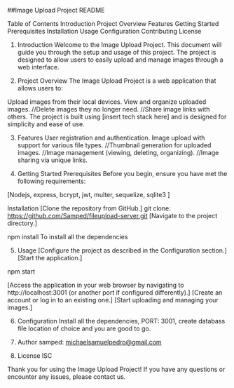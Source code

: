 ##Image Upload Project README

Table of Contents
Introduction
Project Overview
Features
Getting Started
Prerequisites
Installation
Usage
Configuration
Contributing
License

1. Introduction
Welcome to the Image Upload Project. This document will guide you through the setup and usage of this project. The project is designed to allow users to easily upload and manage images through a web interface.

2. Project Overview
The Image Upload Project is a web application that allows users to:

Upload images from their local devices.
View and organize uploaded images.
//Delete images they no longer need.
//Share image links with others.
The project is built using [insert tech stack here] and is designed for simplicity and ease of use.

3. Features
User registration and authentication.
Image upload with support for various file types.
//Thumbnail generation for uploaded images.
//Image management (viewing, deleting, organizing).
//Image sharing via unique links.

4. Getting Started
Prerequisites
Before you begin, ensure you have met the following requirements:

[Nodejs, express, bcrypt, jwt, multer, sequelize, sqlite3 ]

Installation
[Clone the repository from GitHub.]
git clone: https://github.com/Samped/fileupload-server.git
[Navigate to the project directory.]

npm install
To install all the dependencies

5. Usage
[Configure the project as described in the Configuration section.]
[Start the application.]

npm start

[Access the application in your web browser by navigating to http://localhost:3001 (or another port if configured differently).]
[Create an account or log in to an existing one.]
[Start uploading and managing your images.]

6. Configuration
Install all the dependencies, PORT: 3001, create databass file location of choice and you are good to go.

7. Author
samped: michaelsamuelpedro@gmail.com

8. License
ISC

Thank you for using the Image Upload Project! If you have any questions or encounter any issues, please contact us.


